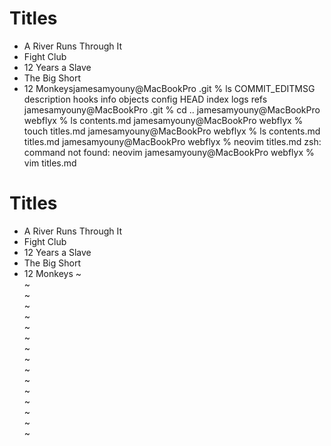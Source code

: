 # Titles

- A River Runs Through It
- Fight Club
- 12 Years a Slave
- The Big Short
- 12 Monkeysjamesamyouny@MacBookPro .git % ls
COMMIT_EDITMSG	description	hooks		info		objects
config		HEAD		index		logs		refs
jamesamyouny@MacBookPro .git % cd ..
jamesamyouny@MacBookPro webflyx % ls
contents.md
jamesamyouny@MacBookPro webflyx % touch titles.md
jamesamyouny@MacBookPro webflyx % ls
contents.md	titles.md
jamesamyouny@MacBookPro webflyx % neovim titles.md
zsh: command not found: neovim
jamesamyouny@MacBookPro webflyx % vim titles.md 












# Titles

- A River Runs Through It
- Fight Club
- 12 Years a Slave
- The Big Short
- 12 Monkeys
~                                                                               
~                                                                               
~                                                                               
~                                                                               
~                                                                               
~                                                                               
~                                                                               
~                                                                               
~                                                                               
~                                                                               
~                                                                               
~                                                                               
~                                                                               
~                                                                               
~                                                                               
~                                                                               


